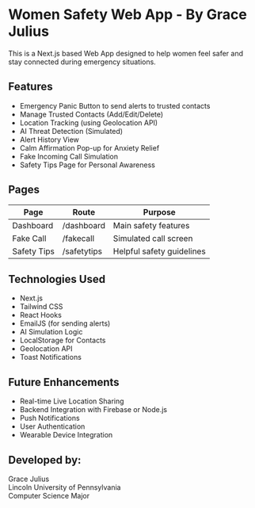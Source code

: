 # Women Safety Web App - By Grace Julius

This is a Next.js based Web App designed to help women feel safer and stay connected during emergency situations.

## Features
- Emergency Panic Button to send alerts to trusted contacts
- Manage Trusted Contacts (Add/Edit/Delete)
- Location Tracking (using Geolocation API)
- AI Threat Detection (Simulated)
- Alert History View
- Calm Affirmation Pop-up for Anxiety Relief
- Fake Incoming Call Simulation
- Safety Tips Page for Personal Awareness

## Pages
| Page | Route | Purpose |
|------|-------|---------|
| Dashboard | /dashboard | Main safety features |
| Fake Call | /fakecall | Simulated call screen |
| Safety Tips | /safetytips | Helpful safety guidelines |

## Technologies Used
- Next.js
- Tailwind CSS
- React Hooks
- EmailJS (for sending alerts)
- AI Simulation Logic
- LocalStorage for Contacts
- Geolocation API
- Toast Notifications

## Future Enhancements
- Real-time Live Location Sharing
- Backend Integration with Firebase or Node.js
- Push Notifications
- User Authentication
- Wearable Device Integration

## Developed by:
Grace Julius  
Lincoln University of Pennsylvania  
Computer Science Major  
